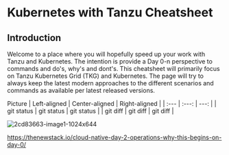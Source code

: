 # Kubernetes with Tanzu Cheatsheet

## Introduction
Welcome to a place where you will hopefully speed up your work with Tanzu and Kubernetes. The intention is provide a Day 0-n perspective to commands and do's, why's and dont's. This cheatsheet will primarily focus on Tanzu Kubernetes Grid (TKG) and Kubernetes. The page will try to always keep the latest modern approaches to the different scenarios and commands as available per latest released versions.

Picture
| Left-aligned | Center-aligned | Right-aligned |
| :---         |     :---:      |          ---: |
| git status   | git status     | git status    |
| git diff     | git diff       | git diff      |

![2cd83663-image1-1024x644](https://user-images.githubusercontent.com/88717817/215779950-62b98db4-8687-4432-89a8-faf6390e84ff.jpg)


https://thenewstack.io/cloud-native-day-2-operations-why-this-begins-on-day-0/
